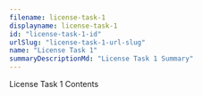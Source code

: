 ```yaml
---
filename: license-task-1
displayname: license-task-1
id: "license-task-1-id"
urlSlug: "license-task-1-url-slug"
name: "License Task 1"
summaryDescriptionMd: "License Task 1 Summary"
---
```


License Task 1 Contents
